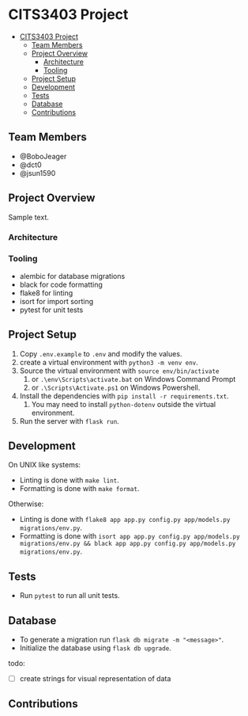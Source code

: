 # CITS3403 Project

- [CITS3403 Project](#cits3403-project)
    - [Team Members](#team-members)
    - [Project Overview](#project-overview)
        - [Architecture](#architecture)
        - [Tooling](#tooling)
    - [Project Setup](#project-setup)
    - [Development](#development)
    - [Tests](#tests)
    - [Database](#database)
    - [Contributions](#contributions)

## Team Members

- @BoboJeager
- @dct0
- @jsun1590

## Project Overview

Sample text.

### Architecture

### Tooling

- alembic for database migrations
- black for code formatting
- flake8 for linting
- isort for import sorting
- pytest for unit tests

## Project Setup

1. Copy `.env.example` to `.env` and modify the values.
2. create a virtual environment with `python3 -m venv env`.
3. Source the virtual environment with `source env/bin/activate`
    1. or `.\env\Scripts\activate.bat` on Windows Command Prompt
    2. or `.\Scripts\Activate.ps1` on Windows Powershell.
4. Install the dependencies with `pip install -r requirements.txt`.
    1. You may need to install `python-dotenv` outside the virtual environment.
5. Run the server with `flask run`.

## Development

On UNIX like systems:

- Linting is done with `make lint`.
- Formatting is done with `make format`.

Otherwise:

- Linting is done with `flake8 app app.py config.py app/models.py migrations/env.py`.
- Formatting is done with `isort app app.py config.py app/models.py migrations/env.py && black app app.py config.py app/models.py migrations/env.py`.

## Tests

- Run `pytest` to run all unit tests.

## Database

- To generate a migration run `flask db migrate -m "<message>"`.
- Initialize the database using `flask db upgrade`.

todo:
- [ ] create strings for visual representation of data

## Contributions
